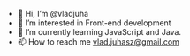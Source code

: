- 👋 Hi, I’m @vladjuha
- 👀 I’m interested in Front-end development
- 🌱 I’m currently learning JavaScript and Java.
- 📫 How to reach me vlad.juhasz@gmail.com

<!---
vladjuha/vladjuha is a ✨ special ✨ repository because its `README.md` (this file) appears on your GitHub profile.
You can click the Preview link to take a look at your changes.
--->
